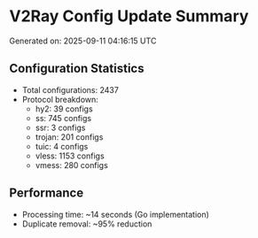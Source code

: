 # V2Ray Config Update Summary
Generated on: 2025-09-11 04:16:15 UTC

## Configuration Statistics
- Total configurations: 2437
- Protocol breakdown:
  - hy2: 39 configs
  - ss: 745 configs
  - ssr: 3 configs
  - trojan: 201 configs
  - tuic: 4 configs
  - vless: 1153 configs
  - vmess: 280 configs

## Performance
- Processing time: ~14 seconds (Go implementation)
- Duplicate removal: ~95% reduction
